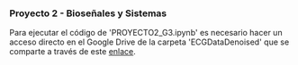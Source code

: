 <h3><b>Proyecto 2 - Bioseñales y Sistemas</b></h3>

Para ejecutar el código de 'PROYECTO2_G3.ipynb' es necesario hacer un acceso directo en el Google Drive de la carpeta 'ECGDataDenoised' que se comparte a través de este <a href="https://drive.google.com/drive/folders/1QMkOC1CYZThMjGGw5r9RRmuI7SnaJ5Vd?usp=sharing">enlace</a>.
